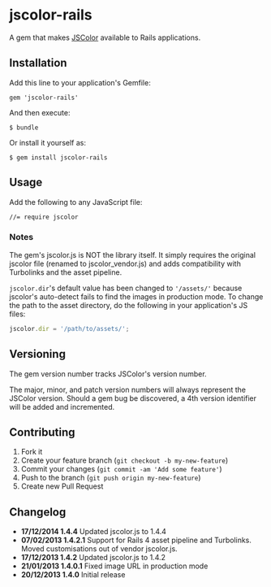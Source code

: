 # jscolor-rails

A gem that makes [JSColor](http://jscolor.com/) available to Rails applications.

## Installation

Add this line to your application's Gemfile:

    gem 'jscolor-rails'

And then execute:

    $ bundle

Or install it yourself as:

    $ gem install jscolor-rails

## Usage

Add the following to any JavaScript file:

    //= require jscolor
    
### Notes

The gem's jscolor.js is NOT the library itself. It simply requires the original jscolor file (renamed to jscolor\_vendor.js) and adds compatibility with Turbolinks and the asset pipeline.

`jscolor.dir`'s default value has been changed to `'/assets/'` because jscolor's auto-detect fails to find the images in production mode. To change the path to the asset directory, do the following in your application's JS files:

````javascript
jscolor.dir = '/path/to/assets/';
````

## Versioning

The gem version number tracks JSColor's version number.

The major, minor, and patch version numbers will always represent the JSColor version. Should a gem bug be discovered, a 4th version identifier will be added and incremented.

## Contributing

1. Fork it
2. Create your feature branch (`git checkout -b my-new-feature`)
3. Commit your changes (`git commit -am 'Add some feature'`)
4. Push to the branch (`git push origin my-new-feature`)
5. Create new Pull Request

## Changelog

* __17/12/2014 1.4.4__ Updated jscolor.js to 1.4.4
* __07/02/2013 1.4.2.1__ Support for Rails 4 asset pipeline and Turbolinks. Moved customisations out of vendor jscolor.js.
* __17/12/2013 1.4.2__ Updated jscolor.js to 1.4.2
* __21/01/2013 1.4.0.1__ Fixed image URL in production mode
* __20/12/2013 1.4.0__ Initial release
